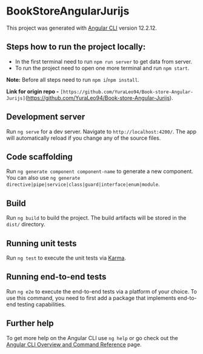 # BookStoreAngularJurijs

This project was generated with [Angular CLI](https://github.com/angular/angular-cli) version 12.2.12.

## Steps how to run the project locally:

- In the first terminal need to run `npm run server` to get data from server.
- To run the project need to open one more terminal and run `npm start`.

**Note:** Before all steps need to run `npm i`/`npm install`.

**Link for origin repo -** `[https://github.com/YuraLeo94/Book-store-Angular-Jurijs]`(https://github.com/YuraLeo94/Book-store-Angular-Jurijs).

## Development server

Run `ng serve` for a dev server. Navigate to `http://localhost:4200/`. The app will automatically reload if you change any of the source files.

## Code scaffolding

Run `ng generate component component-name` to generate a new component. You can also use `ng generate directive|pipe|service|class|guard|interface|enum|module`.

## Build

Run `ng build` to build the project. The build artifacts will be stored in the `dist/` directory.

## Running unit tests

Run `ng test` to execute the unit tests via [Karma](https://karma-runner.github.io).

## Running end-to-end tests

Run `ng e2e` to execute the end-to-end tests via a platform of your choice. To use this command, you need to first add a package that implements end-to-end testing capabilities.

## Further help

To get more help on the Angular CLI use `ng help` or go check out the [Angular CLI Overview and Command Reference](https://angular.io/cli) page.
